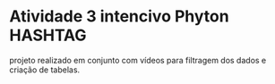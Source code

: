 # Atividade 3 intencivo Phyton HASHTAG
<p>projeto realizado em conjunto com vídeos para filtragem dos dados e criação de tabelas.</p> 
